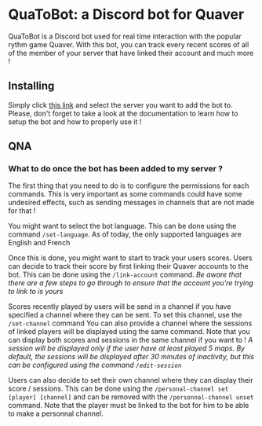 # QuaToBot: a Discord bot for Quaver

QuaToBot is a Discord bot used for real time interaction with the popular rythm game Quaver. With this bot, you can track every recent scores of all of the member of your server that have linked their account and much more !

## Installing

Simply click [this link](https://discord.com/api/oauth2/authorize?client_id=955200491636269126&permissions=414464657472&scope=bot) and select the server you want to add the bot to.
Please, don't forget to take a look at the documentation to learn how to setup the bot and how to properly use it !

## QNA
### What to do once the bot has been added to my server ?
The first thing that you need to do is to configure the permissions for each commands. This is very important as some commands could have some undesired effects, such as sending messages in channels that are not made for that !

You might want to select the bot language. This can be done using the command ``/set-language``. As of today, the only supported languages are English and French

Once this is done, you might want to start to track your users scores. Users can decide to track their score by first linking their Quaver accounts to the bot. This can be done using the ``/link-account`` command.
*Be aware that there are a few steps to go through to ensure that the account you're trying to link to is yours*

Scores recently played by users will be send in a channel if you have specified a channel where they can be sent. To set this channel, use the ``/set-channel`` command
You can also provide a channel where the sessions of linked players will be displayed using the same command. Note that you can display both scores and sessions in the same channel if you want to !
*A session will be displayed only if the user have at least played 5 maps. By default, the sessions will be displayed after 30 minutes of inactivity, but this can be configured using the command ``/edit-session``*

Users can also decide to set their own channel where they can display their score / sessions. This can be done using the ``/personal-channel set [player] [channel]`` and can be removed with the ``/personnal-channel unset`` command. Note that the player must be linked to the bot for him to be able to make a personnal channel.
